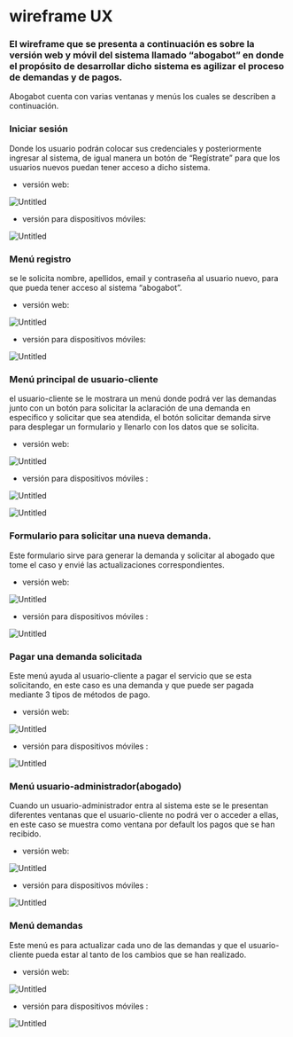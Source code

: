 # wireframe UX

### El wireframe que se presenta a continuación es sobre la versión web y móvil del sistema llamado “abogabot” en donde el propósito de desarrollar dicho sistema es agilizar el proceso de demandas y de pagos.

Abogabot cuenta con varias ventanas y menús los cuales se describen a continuación.

### Iniciar sesión

Donde los usuario podrán colocar sus credenciales y posteriormente ingresar al sistema, de igual manera un botón de “Regístrate” para que los usuarios nuevos puedan tener acceso a dicho sistema.

- versión web:

![Untitled](wireframe%20%20a2367/Untitled.png)

- versión para dispositivos móviles:

![Untitled](wireframe%20%20a2367/Untitled%201.png)

### Menú registro

se le solicita nombre, apellidos, email y contraseña al usuario nuevo, para que pueda tener acceso al sistema “abogabot”.

- versión web:

![Untitled](wireframe%20%20a2367/Untitled%202.png)

- versión para dispositivos móviles:

![Untitled](wireframe%20%20a2367/Untitled%203.png)

### Menú principal de usuario-cliente

el usuario-cliente se le mostrara un menú donde podrá ver las demandas junto con un botón para solicitar la aclaración de una demanda en especifico y solicitar que sea atendida, el botón solicitar demanda sirve para desplegar un formulario y llenarlo con los datos que se solicita.

- versión web:

![Untitled](wireframe%20%20a2367/Untitled%204.png)

- versión para dispositivos móviles :

![Untitled](wireframe%20%20a2367/Untitled%205.png)

![Untitled](wireframe%20%20a2367/Untitled%206.png)

### Formulario para solicitar una nueva demanda.

Este formulario sirve para generar la demanda y solicitar al abogado que tome el caso y envié las actualizaciones correspondientes. 

- versión web:

![Untitled](wireframe%20%20a2367/Untitled%207.png)

- versión para dispositivos móviles :

![Untitled](wireframe%20%20a2367/Untitled%208.png)

### Pagar una demanda solicitada

Este menú ayuda al usuario-cliente a pagar el servicio que se esta solicitando, en este caso es una demanda y que puede ser pagada mediante 3 tipos de métodos de pago.

- versión web:

![Untitled](wireframe%20%20a2367/Untitled%209.png)

- versión para dispositivos móviles :

![Untitled](wireframe%20%20a2367/Untitled%2010.png)

### Menú usuario-administrador(abogado)

Cuando un usuario-administrador entra al sistema este se le presentan diferentes ventanas que el usuario-cliente no podrá ver o acceder a ellas, en este caso se muestra como ventana por default los pagos que se han recibido.

- versión web:

![Untitled](wireframe%20%20a2367/Untitled%2011.png)

- versión para dispositivos móviles :

![Untitled](wireframe%20%20a2367/Untitled%2012.png)

### Menú demandas

Este menú es para actualizar cada uno de las demandas y que el usuario-cliente pueda estar al tanto de los cambios que se han realizado.

- versión web:

![Untitled](wireframe%20%20a2367/Untitled%2013.png)

- versión para dispositivos móviles :

![Untitled](wireframe%20%20a2367/Untitled%2014.png)
